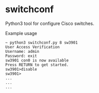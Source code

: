 # switchconf

Python3 tool for configure Cisco switches.

Example usage
```
~ python3 switchconf.py 8 sw3901
User Access Verification
Username: admin
Password: exit
sw3901 con0 is now available
Press RETURN to get started.
sw3901>disable
sw3901>
...
...
...
```
